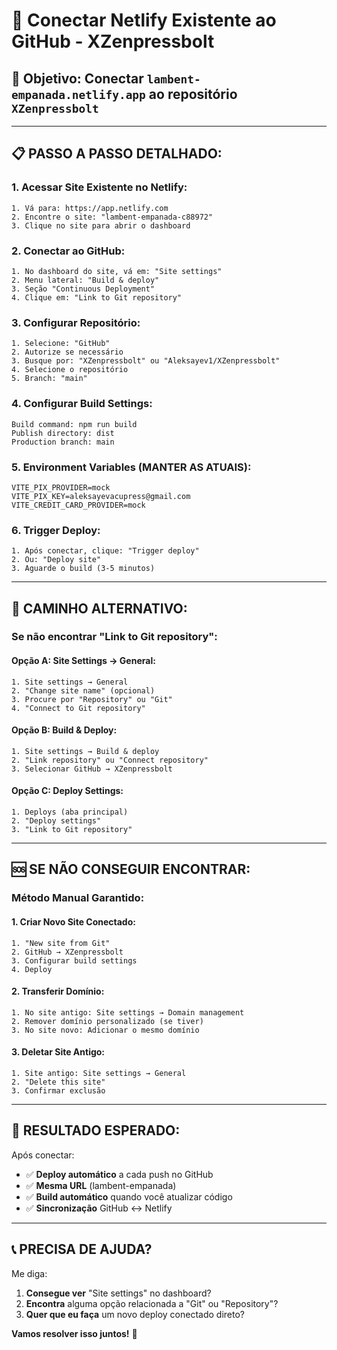# 🔗 Conectar Netlify Existente ao GitHub - XZenpressbolt

## 🎯 **Objetivo:** Conectar `lambent-empanada.netlify.app` ao repositório `XZenpressbolt`

---

## 📋 **PASSO A PASSO DETALHADO:**

### **1. Acessar Site Existente no Netlify:**
```
1. Vá para: https://app.netlify.com
2. Encontre o site: "lambent-empanada-c88972"
3. Clique no site para abrir o dashboard
```

### **2. Conectar ao GitHub:**
```
1. No dashboard do site, vá em: "Site settings"
2. Menu lateral: "Build & deploy"
3. Seção "Continuous Deployment"
4. Clique em: "Link to Git repository"
```

### **3. Configurar Repositório:**
```
1. Selecione: "GitHub"
2. Autorize se necessário
3. Busque por: "XZenpressbolt" ou "Aleksayev1/XZenpressbolt"
4. Selecione o repositório
5. Branch: "main"
```

### **4. Configurar Build Settings:**
```
Build command: npm run build
Publish directory: dist
Production branch: main
```

### **5. Environment Variables (MANTER AS ATUAIS):**
```
VITE_PIX_PROVIDER=mock
VITE_PIX_KEY=aleksayevacupress@gmail.com
VITE_CREDIT_CARD_PROVIDER=mock
```

### **6. Trigger Deploy:**
```
1. Após conectar, clique: "Trigger deploy"
2. Ou: "Deploy site" 
3. Aguarde o build (3-5 minutos)
```

---

## 🔄 **CAMINHO ALTERNATIVO:**

### **Se não encontrar "Link to Git repository":**

#### **Opção A: Site Settings → General:**
```
1. Site settings → General
2. "Change site name" (opcional)
3. Procure por "Repository" ou "Git"
4. "Connect to Git repository"
```

#### **Opção B: Build & Deploy:**
```
1. Site settings → Build & deploy
2. "Link repository" ou "Connect repository"
3. Selecionar GitHub → XZenpressbolt
```

#### **Opção C: Deploy Settings:**
```
1. Deploys (aba principal)
2. "Deploy settings"
3. "Link to Git repository"
```

---

## 🆘 **SE NÃO CONSEGUIR ENCONTRAR:**

### **Método Manual Garantido:**

#### **1. Criar Novo Site Conectado:**
```
1. "New site from Git"
2. GitHub → XZenpressbolt
3. Configurar build settings
4. Deploy
```

#### **2. Transferir Domínio:**
```
1. No site antigo: Site settings → Domain management
2. Remover domínio personalizado (se tiver)
3. No site novo: Adicionar o mesmo domínio
```

#### **3. Deletar Site Antigo:**
```
1. Site antigo: Site settings → General
2. "Delete this site"
3. Confirmar exclusão
```

---

## 🎯 **RESULTADO ESPERADO:**

Após conectar:
- ✅ **Deploy automático** a cada push no GitHub
- ✅ **Mesma URL** (lambent-empanada)
- ✅ **Build automático** quando você atualizar código
- ✅ **Sincronização** GitHub ↔ Netlify

---

## 📞 **PRECISA DE AJUDA?**

Me diga:
1. **Consegue ver** "Site settings" no dashboard?
2. **Encontra** alguma opção relacionada a "Git" ou "Repository"?
3. **Quer que eu faça** um novo deploy conectado direto?

**Vamos resolver isso juntos!** 🚀